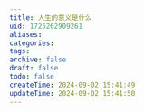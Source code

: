 ```yaml
---
title: 人生的意义是什么
uid: 1725262909261
aliases: 
categories: 
tags: 
archive: false
draft: false
todo: false
createTime: 2024-09-02 15:41:49
updateTime: 2024-09-02 15:41:50
---
```

